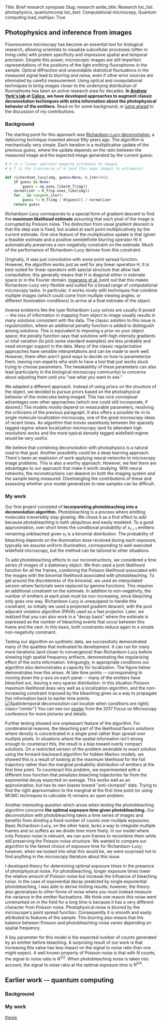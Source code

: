 Title: Brief research synopses
Slug: research
aside_title: Research
toc_list: photophysics, quantumcomp
toc_text: Computational microscopy, Quantum computing
load_mathjax: True

<h2 id='photophysics'>Photophysics and inference from images</h2>

Fluorescence microscopy has become an essential tool for biological
research, allowing scientists to visualize subcellular processes
(often in living cells) with protein specificity and impressive
spatial and temporal precision.  Despite this power, microscopic
images are still imperfect representations of the positions of the
light emitting fluorophores in the sample. Optical diffraction and
unavoidable statistical fluctuations in the measured signal lead to
blurring and noise, even if other error sources are eliminated by
careful measurement. Using optical and computational techniques to
bring images closer to the underlying distribution of fluorophores has
been an active research area for decades. __In [Andrew York's lab](
https://andrewgyork.github.io/) at [Calico](
https://www.calicolabs.com), we have developed approaches to augment
classic deconvolution techniques with extra information about the
photophysical behavior of the emitters.__ Read on for some background,
or [jump ahead](#micro-my-work) to the discussion of my contributions.

### Background

The starting point for this approach was [Richardson-Lucy deconvolution](
https://en.wikipedia.org/wiki/Richardson%E2%80%93Lucy_deconvolution),
a deblurring technique invented almost fifty years ago. The algorithm is
mechanically very simple. Each iteration is a multiplicative update of
the previous guess, where the update depends on the ratio between the
measured image and the expected image generated by the current guess:

```python
# H is a linear operator mapping estimates to images
# H_T is the transverse of H (and thus maps images to estimates)

def richardson_lucy(img, guess=None, n_iter=64):
    if guess is None:
        guess = np.ones_like(H_T(img))
    normalizer = H_T(np.ones_like(img))
    for _ in range(n_iter):
        guess *= H_T(img / H(guess)) / normalizer
    return guess
```

Richardson-Lucy corresponds to a special form of gradient descent to find the
__maximum likelihood estimate__ assuming that each pixel of the image is
corrupted by Poisson noise. The distinction from usual gradient descent
is that the step size is fixed, but scaled at each point multiplicatively by
the current estimate. One nice feature of the multiplicative update
is that (given a feasible estimate and a positive semidefinite blurring
operator H) it automatically preserves a non-negativity constraint on the
estimate. Much of the performance of Richardson-Lucy derives from this
constraint.

Originally, H was just convolution with some point spread function.
However, the algorithm works just as well for any linear operation H. It
is best suited for linear operators with special structure that allow fast
computation; this generally means that H is diagonal either in estimate space
or in the Fourier domain. [Ingaramo et al.](
https://onlinelibrary.wiley.com/doi/abs/10.1002/cphc.201300831) point
out that this makes Richardson-Lucy very flexible and suited for a broad
range of computational microscopy tasks. In particular, it works nicely with
techniques that combine multiple images (which could come from multiple
viewing angles, or different illumination conditions) to arrive at a
final estimate of the object.

Inverse problems like the type Richardson-Lucy solves are usually ill
posed -- the loss of information in mapping from object to image
usually results in many solutions consistent with the data.  The
classic solution to this issue is *regularization*, where an
additional penalty function is added to distinguish among
solutions. This is equivalent to imposing a prior on your object
space; the penalty function says that solutions with high intensity
gradients or total variation (to pick some standard examples) are less
probable and need stronger support in the data. Many of the classic
regularization approaches have sensible interpretations and can be made to
work well. However, there often aren't good ways to decide on how to
parameterize them, leaving non-experts who wish to have a tool that just works
stuck trying to choose parameters. The tweakability of these parameters
can also lead (particularly in the biological microscopy community) to
concerns about adjusting them until you "see what you want to see."

We adapted a different approach. Instead of using priors on the structure
of the object, we decided to pursue priors based on the photophysical
behavior of the molecules being imaged. This has nice conceptual advantages
over other approaches (which one could still incorporate, if desired.)
The models mostly depend on measurable parameters, resolving the criticisms
of the previous paragraph. It also offers a possible tie-in to single
molecule localization microscopy, one of the great microscopy ideas of
recent times. An algorithm that moves seamlessly between the sparsely
tagged regime where localization microscopy (and its attendant high resolution)
works and the more typical densely tagged widefield regime would be very
useful.

We believe that combining deconvolution with photophysics is a
natural road to that goal. Another possibility could be a deep learning
approach. There's been an explosion of work applying neural networks to
microscopy image problems. This is also a worthy approach. However, we
feel there are advantages to our approach that make it worth studying.
With neural networks, the reconstructions can depend on both the imaging
system and the sample being measured. Disentangling the contributions of
these and assessing whether your model generalizes to new samples can
be difficult.

<h3 id="micro-my-work">My work</h3>

Our first project consisted of __incorporating photobleaching into a
deconvolution algorithm.__ Photobleaching is a process where emitting
molecules irreversibly stop glowing. We chose it as a first effect to
add because photobleaching is both ubiquitous and easily modeled. To a
good approximation, over short times the conditional probability of $x_{t+1}$
emitters remaining unbleached given $x_{t}$ is a binomial distribution. The
probability of bleaching depends on the illumination dose received during
each exposure; typically we assume uniform illumination, corresponding to
well-executed widefield microscopy, but the method can be tailored to other
situations.

To add photobleaching effects to our reconstructions, we considered a time
series of images of a stationary object. We then used a joint likelihood
function for all the frames, combining the Poisson likelihood associated
with the images with the binomial likelihood associated with photobleaching.
To get around the discreteness of the binomial, we used an interpolated
version where factorials were replaced by gamma functions. This requires
an additional constraint on the estimate. In addition to non-negativity,
the number of emitters at each pixel must be non-increasing, since bleaching
only goes one way. Richardson-Lucy is unequipped to handle this constraint,
so initially we used a projected gradient descent, with the pool adjacent
violators algorithm (PAVA) used as a fast projector. Later, we realized that
you can also work in a "decay basis" where the estimate is expressed as
the number of bleaching events that occur between this frame and the next.
In this basis, both constraints reduce again to a simple non-negativity
constraint.

Testing our algorithm on synthetic data, we successfully demonstrated many of
the qualities that motivated its development. It can run for many more
iterations (and closer to convergence) than Richardson-Lucy
before showing high spatial frequency artifacts, demonstrating the
regularizing effect of the extra information. Intriguingly, in appropriate
conditions our algorithm also demonstrates a capacity for localization.
The figure below demonstrates how this arises. At late time points --
corresponding to moving down the y-axis on each panel -- many
of the emitters have bleached out, leaving a very sparse distribution.
In this situation Poisson maximum likelihood does very well as a localization
algorithm, and the non-increasing constraint imposed by the bleaching gives
us a way to propagate this information back to earlier time points.
![Spatiotemporal deconvolution can localize when conditions are right]({static}../images/sparse_example.svg){: class="center"}
You can see our [poster]({static}../static/fom_stdecon.pdf) from the 2017
Focus on Microscopy conference for more pictures and details.

Further testing showed one unpleasant feature of the algorithm.  For
combinatorial reasons, the bleaching part of the likelihood favors
solutions where density is concentrated in a single pixel rather than
spread over multiple pixels. In situations where the spatial
information isn't strong enough to counteract this, the result is a
bias toward overly compact solutions. On a restricted version of the
problem amenable to exact solution using the forward-backward algorithm for
hidden Markov models, we showed this is a result of looking at the maximum
likelihood for the full trajectory rather than the marginal
probability distribution of emitters at the first time point. To
counteract this problem, we experimented with a different loss
function that penalizes bleaching trajectories far from the
exponential decay expected on average. This works well as an
approximation, but has its own biases toward "anti-clumped"
data. Trying to find the right approximation to the marginal at the
first time point (or using MCMC techniques to calculate it) remains an
open problem.

Another interesting question which arose when testing the photobleaching
algorithm concerns __the optimal exposure time given photobleaching.__
Our deconvolution with photobleaching takes a time series of images and
benefits from dividing a fixed number of counts over multiple exposures.
Basic Richardson-Lucy, on the other hand, lacks a way to integrate multiple
frames and so suffers as we divide time more finely. In our model where only
Poisson noise is relevant, we can sum frames to recombine them while still
preserving the Poisson noise structure. We wanted to compare our algorithm
to the fairest choice of exposure time for Richardson-Lucy; however, when
we looked into what this would be, we were surprised not to find anything
in the microscopy literature about this issue.

I developed theory for determining optimal exposure times in the
presence of photophysical noise. For photobleaching, longer exposure times
lower the relative amount of Poisson noise but increase the influence of
bleaching noise. In the case of exponential decay predicted
by single exponential photobleaching, I was able to derive limiting results;
however, the theory also generalizes to other forms of noise where you
must instead measure the variance in the emitter fluctuations. We think one
reason this noise went unremarked on in the field for a long time is because
it has a very different character from Poisson noise. Photophysical noise
is blurred by the microscope's point spread function. Consequently
it is smooth and easily attributed to features of the sample. This blurring
also means that the balance between Poisson and photobleaching noise
varies depending on spatial frequency.

A key parameter for this model is the expected number of counts generated
by an emitter before bleaching. A surprising result of our work is that
increasing this value has less impact on the signal to noise ratio than
one might expect. A well known property of Poisson noise is that with
$N$ counts, the signal to noise ratio is $N^{1/2}$. When photobleaching
noise is taken into account, the signal to noise ratio at the optimal
exposure time is $N^{1/4}.$

<h2 id="quantumcomp">Earlier work -- quantum computing</h2>

### Background

<h3 id="qc-my-work">My work</h3>

[thesis](https://drum.lib.umd.edu/handle/1903/14932)